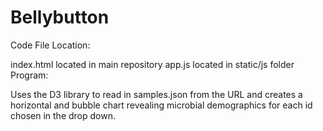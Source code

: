 # Bellybutton
Code File Location:

index.html located in main repository
app.js located in static/js folder
Program:

Uses the D3 library to read in samples.json from the URL and creates a horizontal and bubble chart revealing microbial demographics for each id chosen in the drop down.
